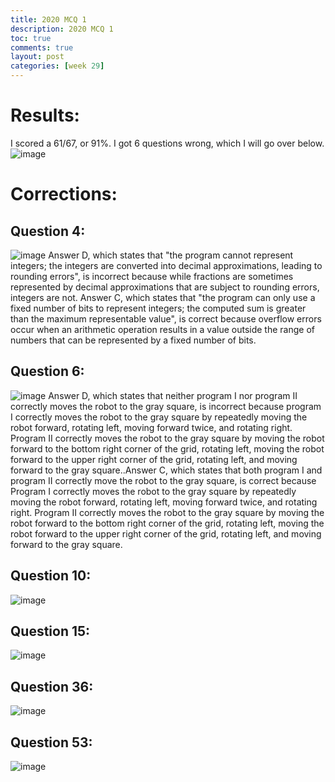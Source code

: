 ```yaml
---
title: 2020 MCQ 1
description: 2020 MCQ 1
toc: true
comments: true
layout: post
categories: [week 29]
---
```

# Results:
I scored a 61/67, or 91%. I got 6 questions wrong, which I will go over below.
![image](https://user-images.githubusercontent.com/41299387/233807350-1b2c030f-9083-40e2-8e83-98080f9bfb22.png)
# Corrections:
## Question 4:
![image](https://user-images.githubusercontent.com/41299387/233806987-30ff7735-7b4f-4f83-85ad-5c46da4ad331.png)
Answer D, which states that "the program cannot represent integers; the integers are converted into decimal approximations, leading to rounding errors", is incorrect because while fractions are sometimes represented by decimal approximations that are subject to rounding errors, integers are not. Answer C, which states that "the program can only use a fixed number of bits to represent integers; the computed sum is greater than the maximum representable value", is correct because overflow errors occur when an arithmetic operation results in a value outside the range of numbers that can be represented by a fixed number of bits.
## Question 6:
![image](https://user-images.githubusercontent.com/41299387/233807062-1c09ffd7-4810-4aa9-b598-3fa33c35381d.png)
Answer D, which states that neither program I nor program II correctly moves the robot to the gray square, is incorrect because program I correctly moves the robot to the gray square by repeatedly moving the robot forward, rotating left, moving forward twice, and rotating right. Program II correctly moves the robot to the gray square by moving the robot forward to the bottom right corner of the grid, rotating left, moving the robot forward to the upper right corner of the grid, rotating left, and moving forward to the gray square..Answer C, which states that both program I and program II correctly move the robot to the gray square, is correct because Program I correctly moves the robot to the gray square by repeatedly moving the robot forward, rotating left, moving forward twice, and rotating right. Program II correctly moves the robot to the gray square by moving the robot forward to the bottom right corner of the grid, rotating left, moving the robot forward to the upper right corner of the grid, rotating left, and moving forward to the gray square.
## Question 10:
![image](https://user-images.githubusercontent.com/41299387/233807106-befd3283-8526-4f55-b47c-4190b6865b40.png)
## Question 15:
![image](https://user-images.githubusercontent.com/41299387/233807210-d60ad211-c981-4682-91e7-5cd97227b075.png)
## Question 36:
![image](https://user-images.githubusercontent.com/41299387/233807195-b04a3b67-e581-414c-8ced-6cf1ba8a9f71.png)
## Question 53:
![image](https://user-images.githubusercontent.com/41299387/233807143-099a8539-d7b9-4436-803b-273dbfdc3287.png)
